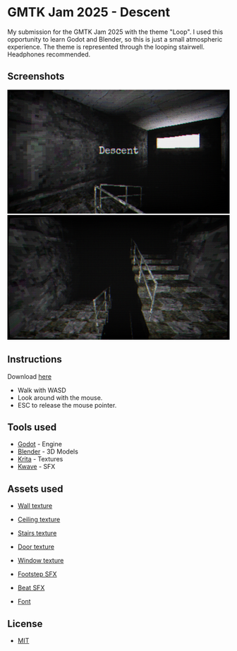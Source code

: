 # GMTK Jam 2025 - Descent

My submission for the GMTK Jam 2025 with the theme "Loop". I used this opportunity to learn Godot and Blender, so this is just a small atmospheric experience. The theme is represented through the looping stairwell. Headphones recommended. 

## Screenshots

![Screenshot1](title.png?raw=true)
![Screenshot2](screenshot.png?raw=true)

## Instructions

Download [here]([https://ekx.itch.io/gmtk2025-descent](https://github.com/ekx/gmtk2025/releases/))

* Walk with WASD
* Look around with the mouse.
* ESC to release the mouse pointer.

## Tools used

* [Godot](https://godotengine.org/) - Engine
* [Blender](https://www.blender.org/) - 3D Models
* [Krita](https://krita.org/en/) - Textures
* [Kwave](https://apps.kde.org/kwave/) - SFX

## Assets used

* [Wall texture](https://itoldya420.getarchive.net/amp/media/concrete-structure-old-backgrounds-textures-083b52)
* [Ceiling texture](https://pxhere.com/de/photo/568293)
* [Stairs texture](https://www.deviantart.com/spiralgraphic/art/Checker-Floor-Seamless-Texture-171353706)
* [Door texture](https://www.pexels.com/photo/metal-double-winged-door-17762946/)
* [Window texture](https://www.deviantart.com/agf81/art/Window-Texture-3-203828828)

* [Footstep SFX](https://pixabay.com/sound-effects/concrete-footsteps-1-6265/)
* [Beat SFX](https://pixabay.com/sound-effects/heavy-walking-footsteps-352771/)

* [Font](https://fonts.google.com/specimen/Special+Elite?query=special+elite)

## License

* [MIT](https://github.com/ekx/gmtk2025/blob/master/LICENSE)
